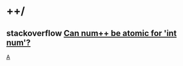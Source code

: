 # ++/

## stackoverflow [Can num++ be atomic for 'int num'?](https://stackoverflow.com/questions/39393850/can-num-be-atomic-for-int-num)



[A](https://stackoverflow.com/a/39396999)